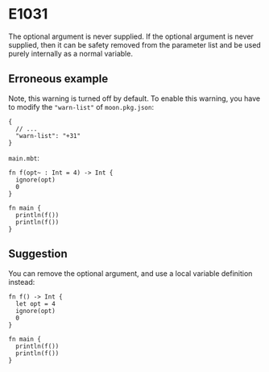 # E1031

The optional argument is never supplied. If the optional argument is never
supplied, then it can be safety removed from the parameter list and be used
purely internally as a normal variable.

## Erroneous example

Note, this warning is turned off by default. To enable this warning, you have
to modify the `"warn-list"` of `moon.pkg.json`:

```jsonc
{
  // ...
  "warn-list": "+31"
}
```

`main.mbt`:

```moonbit
fn f(opt~ : Int = 4) -> Int {
  ignore(opt)
  0
}

fn main {
  println(f())
  println(f())
}
```

## Suggestion

You can remove the optional argument, and use a local variable definition
instead:

```moonbit
fn f() -> Int {
  let opt = 4
  ignore(opt)
  0
}

fn main {
  println(f())
  println(f())
}
```
